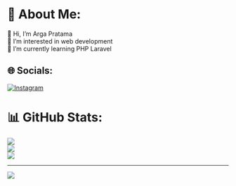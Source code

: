 # 💫 About Me:
👋 Hi, I’m Arga Pratama<br>👀 I’m interested in web development<br>🌱 I’m currently learning PHP Laravel


## 🌐 Socials:
[![Instagram](https://img.shields.io/badge/Instagram-%23E4405F.svg?logo=Instagram&logoColor=white)](https://instagram.com/arrgg_25) 

# 📊 GitHub Stats:
![](https://github-readme-stats.vercel.app/api?username=Argapr&theme=dark&hide_border=false&include_all_commits=false&count_private=false)<br/>
![](https://github-readme-streak-stats.herokuapp.com/?user=Argapr&theme=dark&hide_border=false)<br/>
![](https://github-readme-stats.vercel.app/api/top-langs/?username=Argapr&theme=dark&hide_border=false&include_all_commits=false&count_private=false&layout=compact)

---
[![](https://visitcount.itsvg.in/api?id=Argapr&icon=0&color=0)](https://visitcount.itsvg.in)

<!-- Proudly created with GPRM ( https://gprm.itsvg.in ) -->
